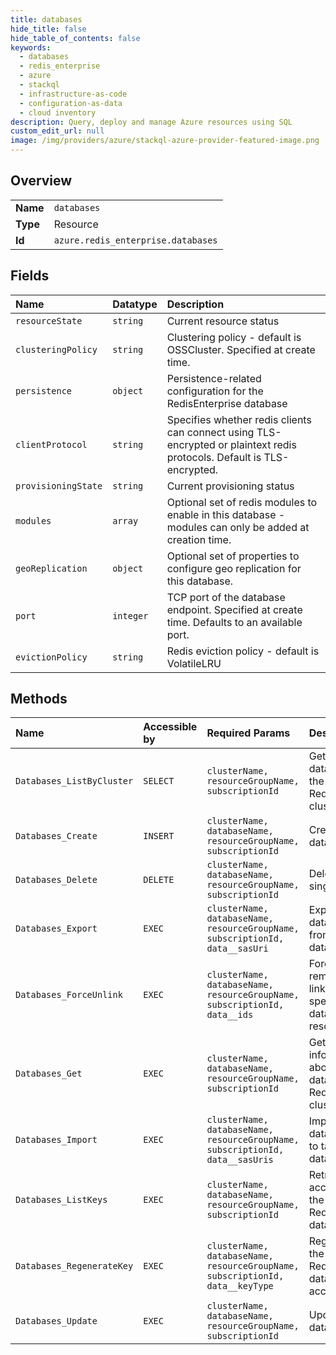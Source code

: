 ```yaml
---
title: databases
hide_title: false
hide_table_of_contents: false
keywords:
  - databases
  - redis_enterprise
  - azure    
  - stackql
  - infrastructure-as-code
  - configuration-as-data
  - cloud inventory
description: Query, deploy and manage Azure resources using SQL
custom_edit_url: null
image: /img/providers/azure/stackql-azure-provider-featured-image.png
---
```

  
    

## Overview
<table><tbody>
<tr><td><b>Name</b></td><td><code>databases</code></td></tr>
<tr><td><b>Type</b></td><td>Resource</td></tr>
<tr><td><b>Id</b></td><td><code>azure.redis_enterprise.databases</code></td></tr>
</tbody></table>

## Fields
| Name | Datatype | Description |
|:-----|:---------|:------------|
| `resourceState` | `string` | Current resource status |
| `clusteringPolicy` | `string` | Clustering policy - default is OSSCluster. Specified at create time. |
| `persistence` | `object` | Persistence-related configuration for the RedisEnterprise database |
| `clientProtocol` | `string` | Specifies whether redis clients can connect using TLS-encrypted or plaintext redis protocols. Default is TLS-encrypted. |
| `provisioningState` | `string` | Current provisioning status |
| `modules` | `array` | Optional set of redis modules to enable in this database - modules can only be added at creation time. |
| `geoReplication` | `object` | Optional set of properties to configure geo replication for this database. |
| `port` | `integer` | TCP port of the database endpoint. Specified at create time. Defaults to an available port. |
| `evictionPolicy` | `string` | Redis eviction policy - default is VolatileLRU |
## Methods
| Name | Accessible by | Required Params | Description |
|:-----|:--------------|:----------------|:------------|
| `Databases_ListByCluster` | `SELECT` | `clusterName, resourceGroupName, subscriptionId` | Gets all databases in the specified RedisEnterprise cluster. |
| `Databases_Create` | `INSERT` | `clusterName, databaseName, resourceGroupName, subscriptionId` | Creates a database |
| `Databases_Delete` | `DELETE` | `clusterName, databaseName, resourceGroupName, subscriptionId` | Deletes a single database |
| `Databases_Export` | `EXEC` | `clusterName, databaseName, resourceGroupName, subscriptionId, data__sasUri` | Exports a database file from target database. |
| `Databases_ForceUnlink` | `EXEC` | `clusterName, databaseName, resourceGroupName, subscriptionId, data__ids` | Forcibly removes the link to the specified database resource. |
| `Databases_Get` | `EXEC` | `clusterName, databaseName, resourceGroupName, subscriptionId` | Gets information about a database in a RedisEnterprise cluster. |
| `Databases_Import` | `EXEC` | `clusterName, databaseName, resourceGroupName, subscriptionId, data__sasUris` | Imports database files to target database. |
| `Databases_ListKeys` | `EXEC` | `clusterName, databaseName, resourceGroupName, subscriptionId` | Retrieves the access keys for the RedisEnterprise database. |
| `Databases_RegenerateKey` | `EXEC` | `clusterName, databaseName, resourceGroupName, subscriptionId, data__keyType` | Regenerates the RedisEnterprise database's access keys. |
| `Databases_Update` | `EXEC` | `clusterName, databaseName, resourceGroupName, subscriptionId` | Updates a database |
